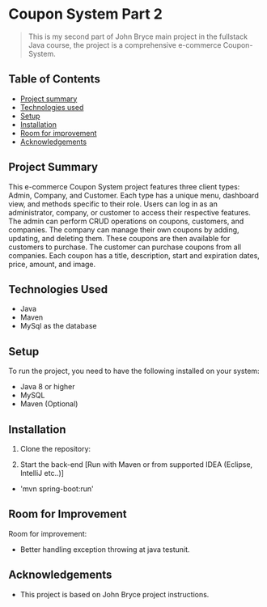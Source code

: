 # Coupon System Part 2

> This is my second part of John Bryce main project in the fullstack Java course, the project is a comprehensive e-commerce Coupon-System.

## Table of Contents

- [Project summary](#summary)
- [Technologies used](#technologies-used)
- [Setup](#setup)
- [Installation](#installation)
- [Room for improvement](#room-for-improvement)
- [Acknowledgements](#acknowledgements)

## Project Summary

This e-commerce Coupon System project features three client types: Admin, Company, and Customer. Each type has a unique menu, dashboard view, and methods specific to their role. Users can log in as an administrator, company, or customer to access their respective features.
The admin can perform CRUD operations on coupons, customers, and companies.
The company can manage their own coupons by adding, updating, and deleting them.
These coupons are then available for customers to purchase.
The customer can purchase coupons from all companies.
Each coupon has a title, description, start and expiration dates, price, amount, and image.

## Technologies Used

- Java
- Maven
- MySql as the database


## Setup

To run the project, you need to have the following installed on your system:

- Java 8 or higher
- MySQL
- Maven (Optional)

## Installation

1. Clone the repository:

2. Start the back-end [Run with Maven or from supported IDEA (Eclipse, IntelliJ etc..)]

- 'mvn spring-boot:run'


## Room for Improvement

Room for improvement:

- Better handling exception throwing at java testunit.

## Acknowledgements

- This project is based on John Bryce project instructions.
